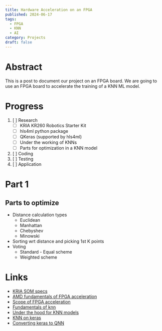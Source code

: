 ```yaml
---
title: Hardware Acceleration on an FPGA
published: 2024-06-17
tags: 
  - FPGA
  - KNN
  - AI
category: Projects
draft: false
---
```

# Abstract
This is a post to document our project on an FPGA board. We are going to use an FPGA board to accelerate the training of a KNN ML model.<br>
# Progress
1. [ ] Research
	- [ ] KRIA KR260 Robotics Starter Kit
	- [ ] hls4ml python package
	- [ ] QKeras (supported by hls4ml)
	- [ ] Under the working of KNNs
	- [ ] Parts for optimization in a KNN model
2. [ ] Coding
3. [ ] Testing
4. [ ] Application
# Part 1
## Parts to optimize
- Distance calculation types
	- Euclidean
	- Manhattan
	- Chebyshev
	- Minowski
- Sorting wrt distance and picking 1st K points
- Voting
	- Standard - Equal scheme
	- Weighted scheme
# Links
- [KRIA SOM specs](https://www.hackster.io/512359/amd-pervasive-ai-developer-contest-robotics-ai-study-guide-ae74d6)
- [AMD fundamentals of FPGA acceleration](https://www.xilinx.com/publications/events/developer-forum/2018-frankfurt/fundamentals-of-fpga-based-acceleration.pdf)
- [Scope of FPGA acceleration](https://www.linkedin.com/pulse/unlocking-power-fpga-based-acceleration-aiml-dakshita-l-vwzmc/)
- [Fundamentals of knn](https://www.geeksforgeeks.org/k-nearest-neighbours/)
- [Under the hood for KNN models](https://medium.com/swlh/under-the-hood-of-k-nearest-neighbors-knn-and-popular-model-validation-techniques-84ab0964d563)
- [KNN on keras](https://medium.com/@sorenlind/nearest-neighbors-with-keras-and-coreml-755e76fedf36)
- [Converting keras to QNN](https://github.com/google/qkeras/issues/1)